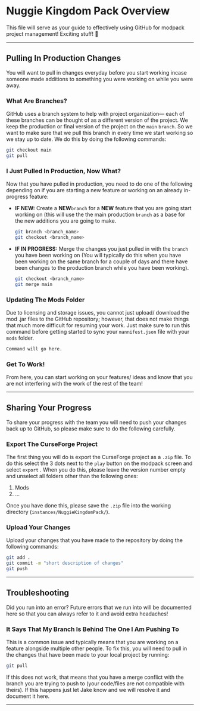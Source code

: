 # Nuggie Kingdom Pack Overview

This file will serve as your guide to effectively using GitHub for modpack project management! Exciting stuff! 🎉

---

## Pulling In Production Changes

You will want to pull in changes everyday before you start working incase someone made additions to something you were working on while you were away.

### What Are Branches?

GitHub uses a branch system to help with project organization— each of these branches can be thought of as a different version of the project. We keep the production or final version of the project on the `main` `branch`. So we want to make sure that we pull this branch in every time we start working so we stay up to date. We do this by doing the following commands:

```bash
git checkout main
git pull
```

### I Just Pulled In Production, Now What?

Now that you have pulled in production, you need to do one of the following depending on if you are starting a new feature or working on an already in-progress feature:

- **IF NEW:** Create a **NEW**`branch` for a **NEW** feature that you are going start working on (this will use the the main production `branch` as a base for the new additions you are going to make.
    
    ```bash
    git branch <branch_name>
    git checkout <branch_name>
    ```
    
- **IF IN PROGRESS:** Merge the changes you just pulled in with the `branch` you have been working on (You will typically do this when you have been working on the same branch for a couple of days and there have been changes to the production branch while you have been working).
    
    ```bash
    git checkout <branch_name>
    git merge main
    ```
    

### Updating The Mods Folder

Due to licensing and storage issues, you cannot just upload/ download the mod .jar files to the GitHub repository; however, that does not make things that much more difficult for resuming your work. Just make sure to run this command before getting started to sync your `mannifest.json` file with your `mods` folder.

```bash
Command will go here.
```

### Get To Work!

From here, you can start working on your features/ ideas and know that you are not interfering with the work of the rest of the team! 

---

## Sharing Your Progress

To share your progress with the team you will need to push your changes back up to GitHub, so please make sure to do the following carefully.

### Export The CurseForge Project

The first thing you will do is export the CurseForge project as a `.zip` file. To do this select the 3 dots next to the `play` button on the modpack screen and select `export` .  When you do this, please leave the version number empty and unselect all folders other than the following ones:

1. Mods
2. …

Once you have done this, please save the `.zip` file into the working directory (`instances/NuggieKingdomPack/`).

### Upload Your Changes

Upload your changes that you have made to the repository by doing the following commands:

```bash
git add .
git commit -m "short description of changes"
git push
```

---

## Troubleshooting

Did you run into an error? Future errors that we run into will be documented here so that you can always refer to it and avoid extra headaches!

### It Says That My Branch Is Behind The One I Am Pushing To

This is a common issue and typically means that you are working on a feature alongside multiple other people. To fix this, you will need to pull in the changes that have been made to your local project by running:

```bash
git pull
```

If this does not work, that means that you have a merge conflict with the branch you are trying to push to (your code/files are not compatible with theirs). If this happens just let Jake know and we will resolve it and document it here.

---